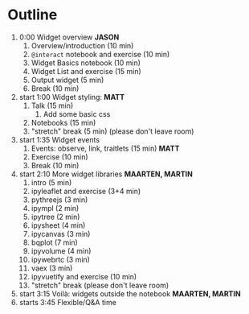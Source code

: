 # Outline

1. 0:00 Widget overview **JASON**
   1. Overview/introduction (10 min)
   2. `@interact` notebook and exercise (10 min)
   3. Widget Basics notebook (10 min)
   4. Widget List and exercise (15 min)
   4. Output widget (5 min)
   5. Break (10 min)
2. start 1:00 Widget styling: **MATT**
   1. Talk (15 min)
      1. Add some basic css
   2. Notebooks (15 min)
   3. "stretch" break (5 min) (please don't leave room)
3. start 1:35 Widget events
   1. Events: observe, link, traitlets (15 min) **MATT**
   2. Exercise (10 min)
   2. Break (10 min)
4. start 2:10 More widget libraries **MAARTEN, MARTIN**
   1. intro (5 min)
   1. ipyleaflet and exercise (3+4 min)
   2. pythreejs (3 min)
   3. ipympl (2 min)
   4. ipytree (2 min)
   5. ipysheet (4 min)
   6. ipycanvas (3 min)
   7. bqplot (7 min)
   8. ipyvolume (4 min)
   9. ipywebrtc (3 min)
   9. vaex (3 min)
   9. ipyvuetify and exercise (10 min)
   3. "stretch" break (please don't leave room)
6. start 3:15 Voilà: widgets outside the notebook **MAARTEN, MARTIN**
7. starts 3:45 Flexible/Q&A time
